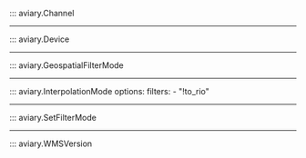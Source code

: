 ::: aviary.Channel

---

::: aviary.Device

---

::: aviary.GeospatialFilterMode

---

::: aviary.InterpolationMode
    options:
      filters:
      - "!to_rio"

---

::: aviary.SetFilterMode

---

::: aviary.WMSVersion
